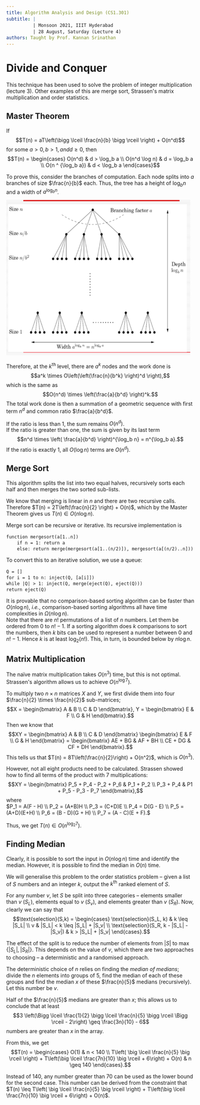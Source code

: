 ```yaml
---
title: Algorithm Analysis and Design (CS1.301)
subtitle: |
          | Monsoon 2021, IIIT Hyderabad
          | 28 August, Saturday (Lecture 4)
authors: Taught by Prof. Kannan Srinathan
---
```

# Divide and Conquer
This technique has been used to solve the problem of integer multiplication (lecture 3). Other examples of this are merge sort, Strassen's matrix multiplication and order statistics.

## Master Theorem
If
$$T(n) = aT\left(\bigg \lceil \frac{n}{b} \bigg \rceil \right) + O(n^d)$$
for some $a > 0, b > 1, and d \geq 0$, then
$$T(n) = 
\begin{cases}
O(n^d) & d > \log_b a \\
O(n^d \log n) & d = \log_b a \\
O(n ^ {\log_b a}) & d < \log_b a \end{cases}$$

To prove this, consider the branches of computation. Each node splits into $a$ branches of size $\frac{n}{b}$ each. Thus, the tree has a height of $\log_b n$ and a width of $a^{\log_b n}$.  

![Branching](branch.png)

Therefore, at the $k^\text{th}$ level, there are $a^k$ nodes and the work done is $$a^k \times O\left(\left(\frac{n}{b^k} \right)^d \right),$$ which is the same as $$O(n^d) \times \left(\frac{a}{b^d} \right)^k.$$ The total work done is then a summation of a geometric sequence with first term $n^d$ and common ratio $\frac{a}{b^d}$.  

If the ratio is less than 1, the sum remains $O(n^d)$.  
If the ratio is greater than one, the sum is given by its last term
$$n^d \times \left( \frac{a}{b^d} \right)^{\log_b n} = n^{\log_b a}.$$
If the ratio is exactly 1, all $O(\log n)$ terms are $O(n^d)$.  

## Merge Sort
This algorithm splits the list into two equal halves, recursively sorts each half and then merges the two sorted sub-lists.  

We know that merging is linear in $n$ and there are two recursive calls. Therefore $T(n) = 2T\left(\frac{n}{2} \right) + O(n)$, which by the Master Theorem gives us $T(n) \in O(n \log n)$.  

Merge sort can be recursive or iterative. Its recursive implementation is
```
function mergesort(a[1..n])
    if n = 1: return a
    else: return merge(mergesort(a[1..(n/2)]), mergesort(a[(n/2)..n]))
```
To convert this to an iterative solution, we use a queue:
```
Q = []
for i = 1 to n: inject(Q, [a[i]])
while |Q| > 1: inject(Q, merge(eject(Q), eject(Q)))
return eject(Q)
```

It is provable that no comparison-based sorting algorithm can be faster than $O(n \log n)$, *i.e.*, comparison-based sorting algorithms all have time complexities in $\Omega (n \log n)$.  
Note that there are $n!$ permutations of a list of $n$ numbers. Let them be ordered from $0$ to $n! - 1$. If a sorting algorithm does $k$ comparisons to sort the numbers, then $k$ bits can be used to represent a number between $0$ and $n! - 1$. Hence $k$ is at least $\log_2 (n!)$. This, in turn, is bounded below by $n \log n$.

## Matrix Multiplication
The naïve matrix multiplication takes $O(n^3)$ time, but this is not optimal. Strassen's algorithm allows us to achieve $O(n^{\log 7})$.  

To multiply two $n \times n$ matrices $X$ and $Y$, we first divide them into four $\frac{n}{2} \times \frac{n}{2}$ sub-matrices;
$$X = \begin{bmatrix} A & B \\ C & D \end{bmatrix}, Y = \begin{bmatrix} E & F \\ G & H \end{bmatrix}.$$
Then we know that
$$XY = \begin{bmatrix} A & B \\ C & D \end{bmatrix} \begin{bmatrix} E & F \\ G & H \end{bmatrix} = \begin{bmatrix} AE + BG & AF + BH \\ CE + DG & CF + DH \end{bmatrix}.$$
This tells us that $T(n) = 8T\left(\frac{n}{2}\right) + O(n^2)$, which is $O(n^3)$.  

However, not all eight products need to be calculated. Strassen showed how to find all terms of the product with 7 multiplications:
$$XY = \begin{bmatrix} P_5 + P_4 - P_2 + P_6 & P_1 + P_2 \\ P_3 + P_4 & P1 + P_5 - P_3 - P_7 \end{bmatrix},$$
where  
$P_1 = A(F - H) \\ P_2 = (A+B)H \\ P_3 = (C+D)E \\ P_4 = D(G - E) \\ P_5 = (A+D)(E+H) \\ P_6 = (B - D)(G + H) \\ P_7 = (A - C)(E + F).$  

Thus, we get $T(n) \in O(n^{\log_2 7})$.

## Finding Median
Clearly, it is possible to sort the input in $O(n \log n)$ time and identify the median. However, it is possible to find the median in $O(n)$ time.  

We will generalise this problem to the order statistics problem – given a list of $S$ numbers and an integer $k$, output the $k^\text{th}$ ranked element of $S$.  

For any number $v$, let $S$ be split into three categories – elements smaller than $v$ ($S_L$), elements equal to $v$ ($S_v$), and elements greater than $v$ ($S_R$). Now, clearly we can say that
$$\text{selection}(S,k) = \begin{cases}
\text{selection}(S_L, k) & k \leq |S_L| \\
v & |S_L| < k \leq |S_L| + |S_v| \\
\text{selection}(S_R, k - |S_L| - |S_v|) & k > |S_L| + |S_v| \end{cases}.$$

The effect of the split is to reduce the number of elements from $|S|$ to $\max \{|S_L|, |S_R|\}$. This depends on the value of $v$, which there are two approaches to choosing – a deterministic and a randomised approach.  

The deterministic choice of $n$ relies on finding the *median of medians*; divide the $n$ elements into groups of 5, find the median of each of these groups and find the median $x$ of these $\frac{n}{5}$ medians (recursively). Let this number be $v$.  

Half of the $\frac{n}{5}$ medians are greater than $x$; this allows us to conclude that at least
$$3 \left(\Bigg \lceil \frac{1}{2} \bigg \lceil \frac{n}{5} \bigg \rceil \Bigg \rceil - 2\right) \geq \frac{3n}{10} - 6$$
numbers are greater than $x$ in the array.  

From this, we get
$$T(n) = \begin{cases}
O(1) & n < 140 \\ 
T\left( \big \lceil \frac{n}{5} \big \rceil \right) + T\left(\big \lceil \frac{7n}{10} \big \rceil + 6\right) + O(n) & n \geq 140 \end{cases}.$$

Instead of 140, any number greater than 70 can be used as the lower bound for the second case. This number can be derived from the constraint that $T(n) \leq T\left( \big \lceil \frac{n}{5} \big \rceil \right) + T\left(\big \lceil \frac{7n}{10} \big \rceil + 6\right) + O(n)$.
